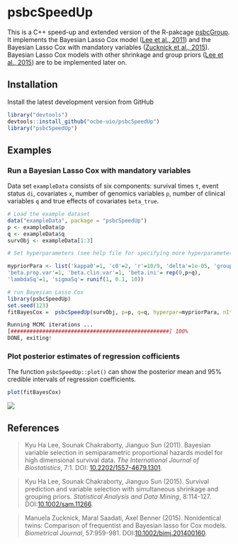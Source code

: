 # psbcSpeedUp

This is a C++ speed-up and extended version of the R-pakcage [psbcGroup](https://CRAN.R-project.org/package=psbcGroup).
It implements the Bayesian Lasso Cox model ([Lee et al., 2011](https://doi.org/10.2202/1557-4679.1301)) and the Bayesian Lasso Cox with mandatory variables ([Zucknick et al., 2015](https://doi.org/10.1002/bimj.201400160)).
Bayesian Lasso Cox models with other shrinkage and group priors ([Lee et al., 2015](https://doi.org/10.1002/sam.11266)) are to be implemented later on.

## Installation

Install the latest development version from GitHub

```r
library("devtools")
devtools::install_github("ocbe-uio/psbcSpeedUp")
library("psbcSpeedUp")
```

## Examples

### Run a Bayesian Lasso Cox with mandatory variables

Data set `exampleData` consists of six components:
survival times `t`,
event status `di`,
covariates `x`,
number of genomics variables `p`,
number of clinical variables `q` and
true effects of covariates `beta_true`.

```r
# Load the example dataset
data("exampleData", package = "psbcSpeedUp")
p <- exampleData$p
q <- exampleData$q
survObj <- exampleData[1:3]

# Set hyperparameters (see help file for specifying more hyperparameters)

mypriorPara <- list('kappa0'=1, 'c0'=2, 'r'=10/9, 'delta'=1e-05, 'groupInd'=c(1:p),
'beta.prop.var'=1, 'beta.clin.var'=1, 'beta.ini'= rep(0,p+q),
'lambdaSq'=1, 'sigmaSq'= runif(1, 0.1, 10))

# run Bayesian Lasso Cox
library(psbcSpeedUp)
set.seed(123)
fitBayesCox =  psbcSpeedUp(survObj, p=p, q=q, hyperpar=mypriorPara, nIter=1000, burnin=500, outFilePath="/tmp")
```

```r
Running MCMC iterations ...
[##################################################] 100%
DONE, exiting!
```

### Plot posterior estimates of regression cofficients

The function `psbcSpeedUp::plot()` can show the posterior mean and 95% credible intervals of regression coefficients.

```r
plot(fitBayesCox)
```

![](https://github.com/ocbe-uio/psbcSpeedUp/blob/main/README_plot_beta.png)<!-- -->

## References

> Kyu Ha Lee, Sounak Chakraborty, Jianguo Sun (2011).
> Bayesian variable selection in semiparametric proportional hazards model for high dimensional survival data.
> _The International Journal of Biostatistics_, 7:1. DOI: [10.2202/1557-4679.1301](https://doi.org/10.2202/1557-4679.1301).

> Kyu Ha Lee, Sounak Chakraborty, Jianguo Sun (2015).
> Survival prediction and variable selection with simultaneous shrinkage and grouping priors.
> _Statistical Analysis and Data Mining_, 8:114-127. DOI:[10.1002/sam.11266](https://doi.org/10.1002/sam.11266).

> Manuela Zucknick, Maral Saadati, Axel Benner (2015).
> Nonidentical twins: Comparison of frequentist and Bayesian lasso for Cox models.
> _Biometrical Journal_, 57:959-981. DOI:[10.1002/bimj.201400160](https://doi.org/10.1002/bimj.201400160).
